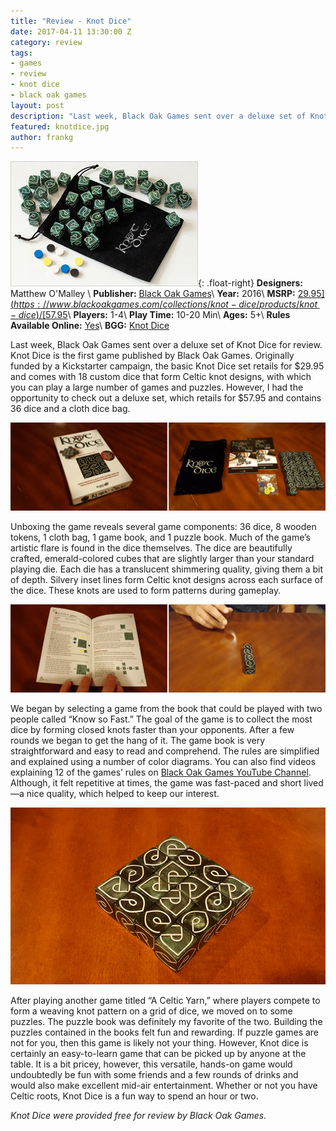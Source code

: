 ```yaml
---
title: "Review - Knot Dice"
date: 2017-04-11 13:30:00 Z
category: review
tags:
- games
- review
- knot dice
- black oak games
layout: post
description: "Last week, Black Oak Games sent over a deluxe set of Knot Dice for review. Knot Dice is the first game published by Black Oak Games. "
featured: knotdice.jpg
author: frankg
---
```


![Knot Dice](/images/knotdice/cover.jpg){: .float-right}
**Designers:**  Matthew O'Malley \\
**Publisher:** [Black Oak Games](https://www.blackoakgames.com/collections/knot-dice)\\
**Year:** 2016\\
**MSRP:** [$29.95](https://www.blackoakgames.com/collections/knot-dice/products/knot-dice)/[$57.95](https://www.blackoakgames.com/collections/knot-dice/products/knot-dice-deluxe)\\
**Players:** 1-4\\
**Play Time:** 10-20 Min\\
**Ages:** 5+\\
**Rules Available Online:** [Yes](https://drive.google.com/open?id=0B-EWpL1ZsrqfVHF1Z0xwYWdXSnc)\\
**BGG:** [Knot Dice](https://boardgamegeek.com/boardgame/135812/knot-dice)

Last week, Black Oak Games sent over a deluxe set of Knot Dice for review. Knot Dice is the first game published by Black Oak Games. Originally funded by a Kickstarter campaign, the basic Knot Dice set retails for $29.95 and comes with 18 custom dice that form Celtic knot designs, with which you can play a large number of games and puzzles. However, I had the opportunity to check out a deluxe set, which retails for $57.95 and contains 36 dice and a cloth dice bag.

![Knot Dice 1](/images/knotdice/knotdice1.png)

Unboxing the game reveals several game components: 36 dice, 8 wooden tokens, 1 cloth bag, 1 game book, and 1 puzzle book. Much of the game’s artistic flare is found in the dice themselves. The dice are beautifully crafted, emerald-colored cubes that are slightly larger than your standard playing die. Each die has a translucent shimmering quality, giving them a bit of depth. Silvery inset lines form Celtic knot designs across each surface of the dice. These knots are used to form patterns during gameplay.

![Knot Dice 2](/images/knotdice/knotdice2.png)

We began by selecting a game from the book that could be played with two people called “Know so Fast.” The goal of the game is to collect the most dice by forming closed knots faster than your opponents. After a few rounds we began to get the hang of it. The game book is very straightforward and easy to read and comprehend. The rules are simplified and explained using a number of color diagrams. You can also find videos explaining 12 of the games’ rules on [Black Oak Games YouTube Channel](https://www.youtube.com/playlist?list=PLVcGGWlOhEQw_O9fSetm2nqlhFa9D4Kfb). Although, it felt repetitive at times, the game was fast-paced and short lived—a nice quality, which helped to keep our interest. 

![Knot Dice 3](/images/knotdice/knotdice3.png)

After playing another game titled “A Celtic Yarn,” where players compete to form a weaving knot pattern on a grid of dice, we moved on to some puzzles. The puzzle book was definitely my favorite of the two. Building the puzzles contained in the books felt fun and rewarding. If puzzle games are not for you, then this game is likely not your thing. However, Knot dice is certainly an easy-to-learn game that can be picked up by anyone at the table. It is a bit pricey, however, this versatile, hands-on game would undoubtedly be fun with some friends and a few rounds of drinks and would also make excellent mid-air entertainment. Whether or not you have Celtic roots, Knot Dice is a fun way to spend an hour or two. 

*Knot Dice were provided free for review by Black Oak Games.*
